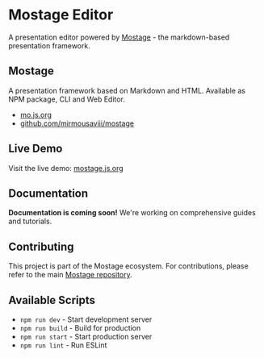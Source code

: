 # Mostage Editor

A presentation editor powered by [Mostage](https://github.com/mirmousaviii/mostage) - the markdown-based presentation framework.

## Mostage

A presentation framework based on Markdown and HTML. Available as NPM package, CLI and Web Editor.

- [mo.js.org](https://mo.js.org/)
- [github.com/mirmousaviii/mostage](https://github.com/mirmousaviii/mostage)

## Live Demo

Visit the live demo: [mostage.js.org](https://mostage.js.org/)

## Documentation

**Documentation is coming soon!** We're working on comprehensive guides and tutorials.

## Contributing

This project is part of the Mostage ecosystem. For contributions, please refer to the main [Mostage repository](https://github.com/mirmousaviii/mostage).

## Available Scripts

- `npm run dev` - Start development server
- `npm run build` - Build for production
- `npm run start` - Start production server
- `npm run lint` - Run ESLint
